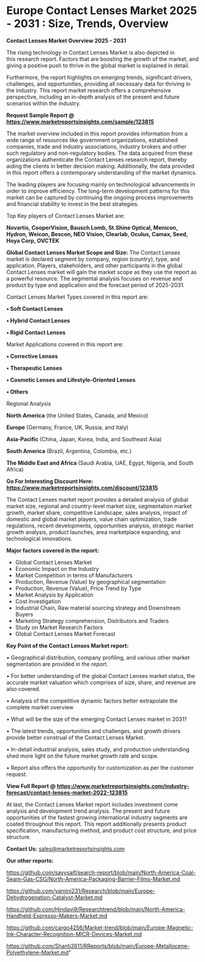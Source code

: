 # Europe Contact Lenses Market 2025 - 2031 : Size, Trends, Overview

<Strong> Contact Lenses Market Overview 2025 - 2031</strong>

The rising technology in Contact Lenses Market is also depicted in this research report. Factors that are boosting the growth of the market, and giving a positive push to thrive in the global market is explained in detail.

Furthermore, the report highlights on emerging trends, significant drivers, challenges, and opportunities, providing all necessary data for thriving in the industry. This report market research offers a comprehensive perspective, including an in-depth analysis of the present and future scenarios within the industry.

<strong>Request Sample Report @ <a href=https://www.marketreportsinsights.com/sample/123815>https://www.marketreportsinsights.com/sample/123815</a></strong>

The market overview included in this report provides information from a wide range of resources like government organizations, established companies, trade and industry associations, industry brokers and other such regulatory and non-regulatory bodies. The data acquired from these organizations authenticate the Contact Lenses research report, thereby aiding the clients in better decision making. Additionally, the data provided in this report offers a contemporary understanding of the market dynamics.

The leading players are focusing mainly on technological advancements in order to improve efficiency. The long-term development patterns for this market can be captured by continuing the ongoing process improvements and financial stability to invest in the best strategies.

Top Key players of Contact Lenses Market are:

<strong>Novartis, CooperVision, Bausch  Lomb, St.Shine Optical, Menicon, Hydron, Weicon, Bescon, NEO Vision, Clearlab, Oculus, Camax, Seed, Hoya Corp, OVCTEK</strong>

<strong><b>Global Contact Lenses Market Scope and Size:</b></strong>
The Contact Lenses market is declared segment by company, region (country), type, and application. Players, stakeholders, and other participants in the global Contact Lenses market will gain the market scope as they use the report as a powerful resource. The segmental analysis focuses on revenue and product by type and application and the forecast period of 2025-2031.

Contact Lenses Market Types covered in this report are:

<strong>• Soft Contact Lenses

• Hybrid Contact Lenses

• Rigid Contact Lenses</strong>

Market Applications covered in this report are:

<strong>• Corrective Lenses

• Therapeutic Lenses

• Cosmetic Lenses and Lifestyle-Oriented Lenses

• Others</strong> 

Regional Analysis

<strong>North America</strong> (the United States, Canada, and Mexico)

<strong>Europe</strong> (Germany, France, UK, Russia, and Italy)

<strong>Asia-Pacific</strong> (China, Japan, Korea, India, and Southeast Asia)

<strong>South America</strong> (Brazil, Argentina, Colombia, etc.)

<strong>The Middle East and Africa</strong> (Saudi Arabia, UAE, Egypt, Nigeria, and South Africa)

<strong>Go For Interesting Discount Here: <a href=https://www.marketreportsinsights.com/discount/123815>https://www.marketreportsinsights.com/discount/123815</a></strong>

The Contact Lenses market report provides a detailed analysis of global market size, regional and country-level market size, segmentation market growth, market share, competitive Landscape, sales analysis, impact of domestic and global market players, value chain optimization, trade regulations, recent developments, opportunities analysis, strategic market growth analysis, product launches, area marketplace expanding, and technological innovations.

<strong><b>Major factors covered in the report:</b></strong>
<ul>
  <li>Global Contact Lenses Market </li>
  <li>Economic Impact on the Industry</li>
  <li>Market Competition in terms of Manufacturers</li>
  <li>Production, Revenue (Value) by geographical segmentation</li>
  <li>Production, Revenue (Value), Price Trend by Type</li>
  <li>Market Analysis by Application</li>
  <li>Cost Investigation</li>
  <li>Industrial Chain, Raw material sourcing strategy and Downstream Buyers</li>
  <li>Marketing Strategy comprehension, Distributors and Traders</li>
  <li>Study on Market Research Factors</li>
  <li>Global Contact Lenses Market Forecast</li>
</ul>

<strong><b>Key Point of the Contact Lenses Market report:</b></strong>

• Geographical distribution, company profiling, and various other market segmentation are provided in the report.

• For better understanding of the global Contact Lenses market status, the accurate market valuation which comprises of size, share, and revenue are also covered.

• Analysis of the competitive dynamic factors better extrapolate the complete market overview

• What will be the size of the emerging Contact Lenses market in 2031?

• The latest trends, opportunities and challenges, and growth drivers provide better construal of the Contact Lenses Market.

• In-detail industrial analysis, sales study, and production understanding shed more light on the future market growth rate and scope.

• Report also offers the opportunity for customization as per the customer request.

<strong><b>View Full Report @ <a href=https://www.marketreportsinsights.com/industry-forecast/contact-lenses-market-2022-123815>https://www.marketreportsinsights.com/industry-forecast/contact-lenses-market-2022-123815</a></b></strong>


At last, the Contact Lenses Market report includes investment come analysis and development trend analysis. The present and future opportunities of the fastest growing international industry segments are coated throughout this report. This report additionally presents product specification, manufacturing method, and product cost structure, and price structure.

<strong>Contact Us:</strong>
sales@marketreportsinsights.com

<strong>Our other reports:</strong>

<a href=https://github.com/sayysaif/search-report/blob/main/North-America-Coal-Seam-Gas-CSG/North-America-Packaging-Barrier-Films-Market.md>https://github.com/sayysaif/search-report/blob/main/North-America-Coal-Seam-Gas-CSG/North-America-Packaging-Barrier-Films-Market.md</a>

<a href=https://github.com/yamini231/Research/blob/main/Europe-Dehydrogenation-Catalyst-Market.md>https://github.com/yamini231/Research/blob/main/Europe-Dehydrogenation-Catalyst-Market.md</a>

<a href=https://github.com/Hindavi9/Researchtrend/blob/main/North-America-Handheld-Espresso-Makers-Market.md>https://github.com/Hindavi9/Researchtrend/blob/main/North-America-Handheld-Espresso-Makers-Market.md</a>

<a href=https://github.com/cargo4256/Market-trend/blob/main/Europe-Magnetic-Ink-Character-Recognition-MICR-Devices-Market.md>https://github.com/cargo4256/Market-trend/blob/main/Europe-Magnetic-Ink-Character-Recognition-MICR-Devices-Market.md</a>

<a href=https://github.com/Shanti2611/RReports/blob/main/Europe-Metallocene-Polyethylene-Market.md>https://github.com/Shanti2611/RReports/blob/main/Europe-Metallocene-Polyethylene-Market.md</a>"
